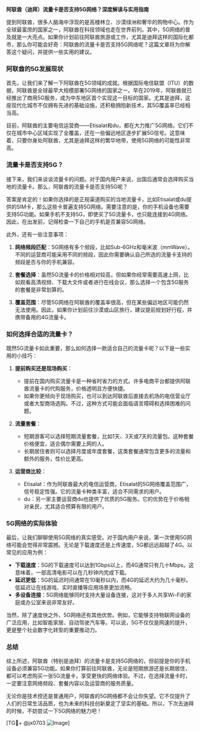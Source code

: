 **阿联酋（迪拜）流量卡是否支持5G网络？深度解读与实用指南**

提到阿联酋，很多人脑海中浮现的是高楼林立、沙漠绿洲和奢华的购物中心。作为全球最富庶的国家之一，阿联酋在科技领域也走在世界前列。其中，5G网络的普及就是一大亮点。如果你计划前往阿联酋旅游或工作，尤其是迪拜这样的国际化都市，那么你可能会好奇：阿联酋的流量卡是否支持5G网络呢？这篇文章将为你解答这个疑问，并提供一些实用的建议。

### 阿联酋的5G发展现状

首先，让我们来了解一下阿联酋在5G领域的成就。根据国际电信联盟（ITU）的数据，阿联酋是全球最早大规模部署5G网络的国家之一。早在2019年，阿联酋就已经推出了商用5G服务，成为中东地区首个实现这一目标的国家。尤其是迪拜，这座现代化城市不仅拥有先进的基础设施，还积极拥抱新技术，其5G覆盖率已经相当高。

目前，阿联酋的主要电信运营商——Etisalat和du，都在大力推广5G网络。它们不仅在城市中心区域实现了全覆盖，还在一些偏远地区逐步扩展5G信号。这意味着，只要你身处阿联酋，尤其是迪拜这样的繁华地带，使用5G网络的可能性非常高。

### 流量卡是否支持5G？

接下来，我们来谈谈流量卡的问题。对于国内用户来说，出国后通常会选择购买当地的流量卡。那么，阿联酋的流量卡是否支持5G呢？

答案是肯定的！如果你选择的是正规渠道购买的当地流量卡，比如Etisalat或du提供的SIM卡，那么这些卡普遍支持5G网络。需要注意的是，你的手机设备也需要支持5G功能。如果手机不支持5G，即使买了5G流量卡，也只能连接到4G网络。因此，在出发前，记得检查一下自己的手机是否兼容5G网络。

此外，还有一些注意事项：

1. **网络频段匹配**：5G网络有多个频段，比如Sub-6GHz和毫米波（mmWave）。不同的运营商可能采用不同的频段，因此你需要确认自己所选的流量卡支持的频段是否与你的手机兼容。
   
2. **套餐选择**：虽然5G流量卡的价格相对较高，但如果你经常需要高速上网，比如观看高清视频、下载大文件或者进行在线会议，那么选择一个包含5G服务的套餐是非常划算的。

3. **覆盖范围**：尽管5G网络在阿联酋的覆盖率很高，但在某些偏远地区可能仍然无法使用。因此，如果你计划前往沙漠或山区旅行，建议提前规划好行程，并携带备用的4G流量卡。

### 如何选择合适的流量卡？

既然5G流量卡如此重要，那么如何选择一款适合自己的流量卡呢？以下是一些实用的小技巧：

1. **提前购买还是现场购买**：
   - 提前在国内购买流量卡是一种省时省力的方式。许多电商平台都提供阿联酋流量卡的代购服务，价格透明且方便快捷。
   - 如果你更倾向于现场购买，也可以到达阿联酋后直接去机场的电信营业厅或者大型商场选购。不过，这种方式可能会面临语言障碍和选择困难的问题。

2. **流量套餐**：
   - 短期游客可以选择短期流量套餐，比如1天、3天或7天的流量包。这种套餐价格便宜，适合偶尔需要上网的人。
   - 长期居住者则可以选择月度或年度套餐，这类套餐通常包含更多的流量和额外的服务，性价比更高。

3. **运营商比较**：
   - Etisalat：作为阿联酋最大的电信运营商，Etisalat的5G网络覆盖范围广，信号稳定性强。它的流量卡种类丰富，适合不同需求的用户。
   - du：另一家主要运营商du也提供了优质的5G服务。它的优势在于价格相对亲民，尤其适合预算有限的用户。

### 5G网络的实际体验

最后，让我们聊聊使用5G网络的真实感受。对于国内用户来说，第一次使用5G网络可能会觉得非常震撼。无论是下载速度还是上传速度，5G都远远超越了4G。以常见的应用为例：

- **下载速度**：5G的下载速度可以达到1Gbps以上，而4G通常只有几十Mbps。这意味着，一部高清电影可以在几秒钟内完成下载。
- **延迟更低**：5G的延迟时间通常在10毫秒以内，而4G的延迟大约为几十毫秒。低延迟让在线游戏、实时直播等应用场景更加流畅。
- **多设备连接**：5G网络能够同时支持大量设备连接，这对于多人共享Wi-Fi的家庭或办公室来说非常友好。

当然，除了速度快之外，5G网络还有其他优势。例如，它能够支持物联网设备的广泛应用，比如智能家居、自动驾驶汽车等。可以说，5G不仅仅是网速的提升，更是整个社会数字化转型的重要推动力。

### 总结

综上所述，阿联酋（特别是迪拜）的流量卡是支持5G网络的，但前提是你的手机设备必须兼容5G功能。如果你打算前往阿联酋，无论是短期旅游还是长期居住，都可以考虑购买一张5G流量卡，享受更快的网络体验。不过，在选择流量卡时，一定要注意网络频段、套餐内容以及运营商的服务质量。

无论你是技术控还是普通用户，阿联酋的5G网络都不会让你失望。它不仅提升了人们的日常生活品质，也为未来的科技创新奠定了坚实的基础。所以，下次去迪拜的时候，不妨尝试一下5G网络的魅力吧！

[TG💪+ @jx0703 ![Image](https://github.com/user-attachments/assets/dbca1d08-cadb-493c-b0ec-ad6f7a83f270)]